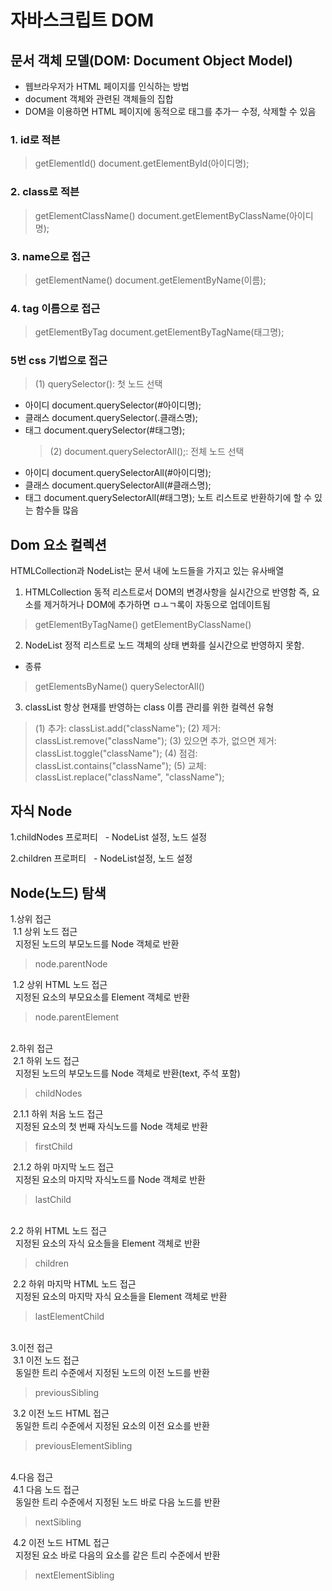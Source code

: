 # 자바스크립트 DOM
## 문서 객체 모델(DOM: Document Object Model)
- 웹브라우저가 HTML 페이지를 인식하는 방법
- document 객체와 관련된 객체들의 집합
- DOM을 이용하면 HTML 페이지에 동적으로 태그를 추가ㅡ 수정, 삭제할 수 있음

### 1. id로 적븐
> getElementId()
document.getElementById(아이디명);
### 2. class로 적븐
> getElementClassName()
document.getElementByClassName(아이디명);
### 3. name으로 접근
> getElementName()
document.getElementByName(이름);
### 4. tag 이름으로 접근
> getElementByTag
document.getElementByTagName(태그명);

### 5번 css 기법으로 접근
> (1) querySelector(): 첫 노드 선택
- 아이디 document.querySelector(#아이디명);
- 클래스 document.querySelector(.클래스명);
- 태그 document.querySelector(#태그명);
    > (2) document.querySelectorAll();: 전체 노드 선택
- 아이디 document.querySelectorAll(#아이디명);
- 클래스 document.querySelectorAll(#클래스명);
- 태그 document.querySelectorAll(#태그명);
노트 리스트로 반환하기에 할 수 있는 함수들 많음

## Dom 요소 컬렉션
HTMLCollection과 NodeList는 문서 내에 노드들을 가지고 있는 유사배열

1. HTMLCollection
동적 리스트로서 DOM의 변경사항을 실시간으로 반영함
즉, 요소를 제거하거나 DOM에 추가하면 ㅁㅗㄱ록이 자동으로 업데이트됨
> getElementByTagName()
> getElementByClassName()
2. NodeList
정적 리스트로 노드 객체의 상태 변화를 실시간으로 반영하지 못함.
* 종류
> getElementsByName()
> querySelectorAll()

3. classList
항상 현재를 반영하는 class 이름 관리를 위한 컬렉션 유형
> (1) 추가: classList.add("className");
> (2) 제거: classList.remove("className");
> (3) 있으면 추가, 없으면 제거: classList.toggle("className");
> (4) 점검: classList.contains("className");
> (5) 교체: classList.replace("className", "className");

## 자식 Node

1.childNodes 프로퍼티
&nbsp; - NodeList 설정, 노드 설정

2.children 프로퍼티
&nbsp; - NodeList설정, 노드 설정

## Node(노드) 탐색

1.상위 접근  
&nbsp;1.1 상위 노드 접근  
&nbsp;&nbsp;지정된 노드의 부모노드를 Node 객체로 반환

> node.parentNode

&nbsp;1.2 상위 HTML 노드 접근  
&nbsp;&nbsp;지정된 요소의 부모요소를 Element 객체로 반환

> node.parentElement

</br>2.하위 접근  
&nbsp;2.1 하위 노드 접근  
&nbsp;&nbsp;지정된 노드의 부모노드를 Node 객체로 반환(text, 주석 포함)

> childNodes

&nbsp;2.1.1 하위 처음 노드 접근  
&nbsp;&nbsp;지정된 요소의 첫 번째 자식노드를 Node 객체로 반환

> firstChild

&nbsp;2.1.2 하위 마지막 노드 접근  
&nbsp;&nbsp;지정된 요소의 마지막 자식노드를 Node 객체로 반환

> lastChild

&nbsp;</br>2.2 하위 HTML 노드 접근  
&nbsp;&nbsp;지정된 요소의 자식 요소들을 Element 객체로 반환

> children

&nbsp;2.2 하위 마지막 HTML 노드 접근  
&nbsp;&nbsp;지정된 요소의 마지막 자식 요소들을 Element 객체로 반환

> lastElementChild

</br>3.이전 접근  
&nbsp;3.1 이전 노드 접근  
&nbsp;&nbsp;동일한 트리 수준에서 지정된 노드의 이전 노드를 반환

> previousSibling

&nbsp;3.2 이전 노드 HTML 접근  
&nbsp;&nbsp;동일한 트리 수준에서 지정된 요소의 이전 요소를 반환

> previousElementSibling

</br>4.다음 접근  
&nbsp;4.1 다음 노드 접근  
&nbsp;&nbsp;동일한 트리 수준에서 지정된 노드 바로 다음 노드를 반환

> nextSibling

&nbsp;4.2 이전 노드 HTML 접근  
&nbsp;&nbsp;지정된 요소 바로 다음의 요소를 같은 트리 수준에서 반환

> nextElementSibling    